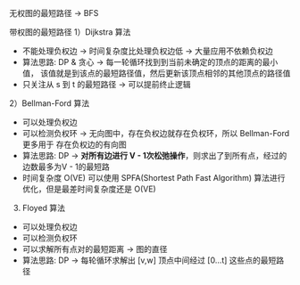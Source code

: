 无权图的最短路径 -> BFS

带权图的最短路径
1）Dijkstra 算法
* 不能处理负权边 -> 时间复杂度比处理负权边低 -> 大量应用不依赖负权边
* 算法思路: DP & 贪心 -> 每一轮循环找到到当前未确定的顶点的距离的最小值，
    该值就是到该点的最短路径值，然后更新该顶点相邻的其他顶点的路径值
* 只关注从 s 到 t 的最短路径 -> 可以提前终止逻辑

2）Bellman-Ford 算法
* 可以处理负权边
* 可以检测负权环 -> 无向图中，存在负权边就存在负权环，所以 Bellman-Ford 更多用于
    存在负权边的有向图
* 算法思路: DP -> **对所有边进行 V - 1次松弛操作**，则求出了到所有点，经过的边数最多为V - 1的最短路
* 时间复杂度 O(VE) 可以使用 SPFA(Shortest Path Fast Algorithm) 算法进行优化，但是最差时间复杂度还是 O(VE)

3) Floyed 算法
* 可以处理负权边
* 可以检测负权环
* 可以求解所有点对的最短距离 -> 图的直径
* 算法思路: DP -> 每轮循环求解出 [v,w] 顶点中间经过 [0...t] 这些点的最短路径
